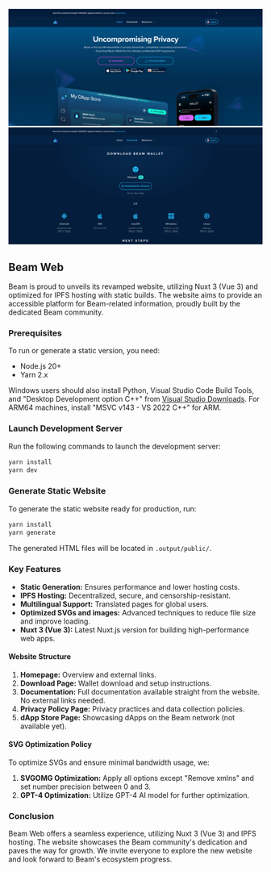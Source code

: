 ![Home Page](./.github/previews/homepage.png)
![Downloads Page](./.github/previews/downloads.png)

## Beam Web

Beam is proud to unveils its revamped website, utilizing Nuxt 3 (Vue 3) and optimized for IPFS hosting with static builds. The website aims to provide an accessible platform for Beam-related information, proudly built by the dedicated Beam community.

### Prerequisites

To run or generate a static version, you need:

- Node.js 20+
- Yarn 2.x

Windows users should also install Python, Visual Studio Code Build Tools, and "Desktop Development option C++" from [Visual Studio Downloads](https://visualstudio.microsoft.com/downloads/). For ARM64 machines, install "MSVC v143 - VS 2022 C++" for ARM.

### Launch Development Server

Run the following commands to launch the development server:

```bash
yarn install
yarn dev
```

### Generate Static Website

To generate the static website ready for production, run:

```bash
yarn install
yarn generate
```

The generated HTML files will be located in `.output/public/`.

### Key Features

- **Static Generation:** Ensures performance and lower hosting costs.
- **IPFS Hosting:** Decentralized, secure, and censorship-resistant.
- **Multilingual Support:** Translated pages for global users.
- **Optimized SVGs and images:** Advanced techniques to reduce file size and improve loading.
- **Nuxt 3 (Vue 3):** Latest Nuxt.js version for building high-performance web apps.

#### Website Structure

1. **Homepage:** Overview and external links.
2. **Download Page:** Wallet download and setup instructions.
3. **Documentation:** Full documentation available straight from the website. No external links needed.
4. **Privacy Policy Page:** Privacy practices and data collection policies.
5. **dApp Store Page:** Showcasing dApps on the Beam network (not available yet).

#### SVG Optimization Policy

To optimize SVGs and ensure minimal bandwidth usage, we:

1. **SVGOMG Optimization:** Apply all options except "Remove xmlns" and set number precision between 0 and 3.
2. **GPT-4 Optimization:** Utilize GPT-4 AI model for further optimization.

### Conclusion

Beam Web offers a seamless experience, utilizing Nuxt 3 (Vue 3) and IPFS hosting. The website showcases the Beam community's dedication and paves the way for growth. We invite everyone to explore the new website and look forward to Beam's ecosystem progress.
